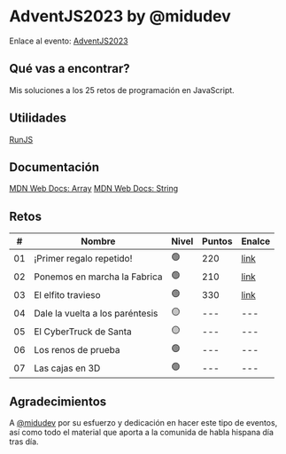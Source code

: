 # AdventJS2023 by @midudev

Enlace al evento: [AdventJS2023](https://adventjs.dev/es)

## Qué vas a encontrar?

Mis soluciones a los 25 retos de programación en JavaScript.

## Utilidades
[RunJS](https://runjs.app/)

## Documentación

[MDN Web Docs: Array](https://developer.mozilla.org/es/docs/Web/JavaScript/Reference/Global_Objects/Array)
[MDN Web Docs: String](https://developer.mozilla.org/es/docs/Web/JavaScript/Reference/Global_Objects/String)

## Retos

| #  | Nombre                       	| Nivel | Puntos | Enalce   |
|----|----------------------------------|-------|--------|----------|
| 01 | ¡Primer regalo repetido!     	| 🟢️    | 220    | [link](https://github.com/jmaleman/AdventJS2023/blob/main/challenges/01/01.js) |
| 02 | Ponemos en marcha la Fabrica 	| 🟢️    | 210    | [link](https://github.com/jmaleman/AdventJS2023/blob/main/challenges/02/02.js) |
| 03 | El elfito travieso               | 🟢️    | 330    | [link](https://github.com/jmaleman/AdventJS2023/blob/main/challenges/03/03.js) |
| 04 | Dale la vuelta a los paréntesis  | 🟡️    | ---    | ---      |
| 05 | El CyberTruck de Santa           | 🟡️    | ---    | ---      |
| 06 | Los renos de prueba              | 🟢️    | ---    | ---      |
| 07 | Las cajas en 3D                  | 🟢️    | ---    | ---      |

## Agradecimientos

A [@midudev](https://github.com/midudev) por su esfuerzo y dedicación en hacer este tipo de eventos, así como todo el material que aporta a la comunida de habla hispana día tras día.